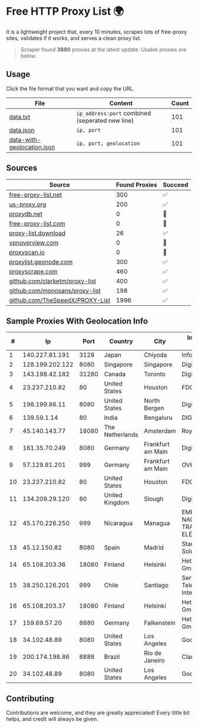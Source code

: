 
# Free HTTP Proxy List 🌍

It is a lightweight project that, every 10 minutes, scrapes lots of free-proxy sites, validates if it works, and serves a clean proxy list.


> Scraper found **3880** proxies at the latest update. Usable proxies are below.

## Usage

Click the file format that you want and copy the URL.


|File|Content|Count|
|----|-------|-----|
|[data.txt](https://raw.githubusercontent.com/themiralay/Proxy-List-World/master/data.txt)|`ip_address:port` combined (seperated new line)|101|
|[data.json](https://raw.githubusercontent.com/themiralay/Proxy-List-World/master/data.json)|`ip, port`|101|
|[data-with-geolocation.json](https://raw.githubusercontent.com/themiralay/Proxy-List-World/master/data-with-geolocation.json)|`ip, port, geolocation`|101|

## Sources

|Source|Found Proxies|Succeed|
|------|-------------|-------|
|[free-proxy-list.net](https://free-proxy-list.net)|300|✅|
|[us-proxy.org](https://www.us-proxy.org)|200|✅|
|[proxydb.net](http://proxydb.net)|0|🚫|
|[free-proxy-list.com](https://free-proxy-list.com/?page=&port=&type%5B%5D=http&type%5B%5D=https&up_time=0&search=Search)|0|🚫|
|[proxy-list.download](https://www.proxy-list.download/HTTP)|26|✅|
|[vpnoverview.com](https://vpnoverview.com/privacy/anonymous-browsing/free-proxy-servers)|0|🚫|
|[proxyscan.io](https://www.proxyscan.io)|0|🚫|
|[proxylist.geonode.com](https://proxylist.geonode.com/api/proxy-list?limit=300&page=1&sort_by=lastChecked&sort_type=desc&protocols=http,https)|300|✅|
|[proxyscrape.com](https://api.proxyscrape.com/v2/?request=displayproxies&protocol=http&timeout=10000&country=all&ssl=all&anonymity=all)|460|✅|
|[github.com/clarketm/proxy-list](https://raw.githubusercontent.com/clarketm/proxy-list/master/proxy-list-raw.txt)|400|✅|
|[github.com/monosans/proxy-list](https://raw.githubusercontent.com/monosans/proxy-list/main/proxies/http.txt)|198|✅|
|[github.com/TheSpeedX/PROXY-List](https://raw.githubusercontent.com/TheSpeedX/PROXY-List/master/http.txt)|1996|✅|


## Sample Proxies With Geolocation Info

|#|Ip|Port|Country|City|Internet Service Provider|
|-|--|----|-------|----|-------------------------|
|1|140.227.81.191|3128|Japan|Chiyoda|InfoSphere|
|2|128.199.202.122|8080|Singapore|Singapore|DigitalOcean, LLC|
|3|143.198.42.182|31280|Canada|Toronto|DigitalOcean, LLC|
|4|23.237.210.82|80|United States|Houston|FDCservers.net|
|5|198.199.86.11|8080|United States|North Bergen|DigitalOcean, LLC|
|6|139.59.1.14|80|India|Bengaluru|DIGITALOCEAN|
|7|45.140.143.77|18080|The Netherlands|Amsterdam|RoyaleHosting BV|
|8|161.35.70.249|8080|Germany|Frankfurt am Main|DigitalOcean, LLC|
|9|57.129.81.201|999|Germany|Frankfurt am Main|OVH SAS|
|10|23.237.210.82|80|United States|Houston|FDCservers.net|
|11|134.209.29.120|80|United Kingdom|Slough|DigitalOcean, LLC|
|12|45.170.226.250|999|Nicaragua|Managua|EMPRESA NACIONAL DE TRANSMISIÓN ELÉCTRICA|
|13|45.12.150.82|8080|Spain|Madrid|Stark Industries Solutions LTD|
|14|65.108.203.36|18080|Finland|Helsinki|Hetzner Online GmbH|
|15|38.250.126.201|999|Chile|Santiago|Servicios De Telecomunicaciones Intercable Ltda.|
|16|65.108.203.37|18080|Finland|Helsinki|Hetzner Online GmbH|
|17|159.69.57.20|8880|Germany|Falkenstein|Hetzner Online GmbH|
|18|34.102.48.89|8080|United States|Los Angeles|Google LLC|
|19|200.174.198.86|8888|Brazil|Rio de Janeiro|Claro S.A|
|20|34.102.48.89|8080|United States|Los Angeles|Google LLC|



## Contributing

Contributions are welcome, and they are greatly appreciated! Every
little bit helps, and credit will always be given.

